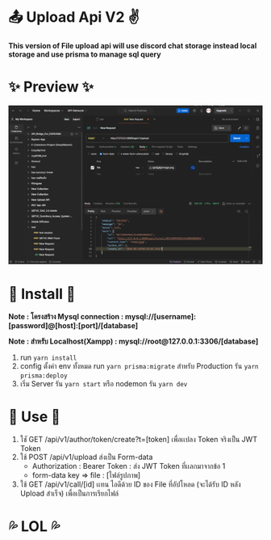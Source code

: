 <h1>📤 Upload Api V2 ✌</h1>
<h4>This version of File upload api will use discord chat storage instead local storage and use prisma to manage sql query</h4>

<h1>✨ Preview ✨</h1>
<img src="./assets/preview.png" />

<h1>💨 Install 💨</h1>
<p><strong>Note : โครงสร้าง Mysql connection : mysql://[username]:[password]@[host]:[port]/[database]</strong></p>
<p><strong>Note : สำหรับ Localhost(Xampp) : mysql://root@127.0.0.1:3306/[database]</strong></p>
<ol>
    <li>run <code>yarn install</code></li>
    <li>config ตั้งค่า env ทั้งหมด run <code>yarn prisma:migrate</code> สำหรับ Production รัน <code>yarn prisma:deploy</code></li>
    <li>เริ่ม Server รัน <code>yarn start</code> หรือ nodemon รัน <code>yarn dev</code></li>
</ol>

<h1>📝 Use 📝</h1>
<ol>
    <li>ใชั GET /api/v1/author/token/create?t=[token] เพื่อเเปลง Token จริงเป็น JWT Token</li>
    <li>ใช้ POST /api/v1/upload ส่งเป็น Form-data
        <ul>
            <li>Authorization : Bearer Token : ส่ง JWT Token ที่เเลกมาจากข้อ 1</li>
            <li>form-data key => file : [ไฟล์รูปภาพ]</li>
        </ul>
    </li>
    <li>ใช้ GET /api/v1/call/[id] เเทน ไอดีด้วย ID ของ File ที่อัปโหลด (จะได้รับ ID หลัง Upload สำเร็จ) เพื่อเป็นการเรียกไฟล์</li>
</ol>

<h1>💦 LOL 💦</h1>